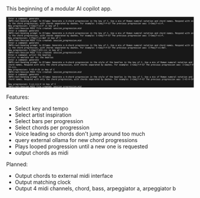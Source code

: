 This beginning of a modular AI copilot app.

![Alt text](screenshot.png)

Features:
- Select key and tempo
- Select artist inspiration
- Select bars per progression
- Select chords per progression
- Voice leading so chords don't jump around too much
- query external ollama for new chord progressions
- Plays looped progression until a new one is requested
- output chords as midi

Planned:
- Output chords to external midi interface
- Output matching clock
- Output 4 midi channels, chord, bass, arpeggiator a, arpeggiator b